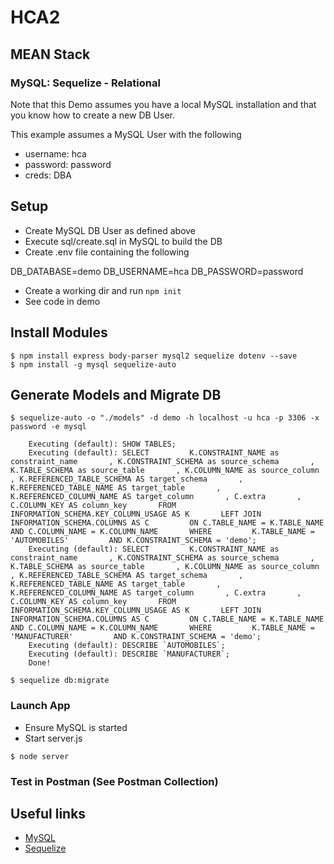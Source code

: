 # HCA2
## MEAN Stack
### MySQL: Sequelize - Relational

Note that this Demo assumes you have a local MySQL installation and that you know how to create a new DB User. 

This example assumes a MySQL User with the following
+ username: hca
+ password: password
+ creds: DBA

## Setup
+ Create MySQL DB User as defined above
+ Execute sql/create.sql in MySQL to build the DB
+ Create .env file containing the following

DB_DATABASE=demo
DB_USERNAME=hca
DB_PASSWORD=password

+ Create a working dir and run ```npm init```
+ See code in demo


## Install Modules
```
$ npm install express body-parser mysql2 sequelize dotenv --save
$ npm install -g mysql sequelize-auto
```

## Generate Models and Migrate DB
```
$ sequelize-auto -o "./models" -d demo -h localhost -u hca -p 3306 -x password -e mysql

    Executing (default): SHOW TABLES;
    Executing (default): SELECT         K.CONSTRAINT_NAME as constraint_name       , K.CONSTRAINT_SCHEMA as source_schema       , K.TABLE_SCHEMA as source_table       , K.COLUMN_NAME as source_column       , K.REFERENCED_TABLE_SCHEMA AS target_schema       , K.REFERENCED_TABLE_NAME AS target_table       , K.REFERENCED_COLUMN_NAME AS target_column       , C.extra       , C.COLUMN_KEY AS column_key       FROM INFORMATION_SCHEMA.KEY_COLUMN_USAGE AS K       LEFT JOIN INFORMATION_SCHEMA.COLUMNS AS C         ON C.TABLE_NAME = K.TABLE_NAME AND C.COLUMN_NAME = K.COLUMN_NAME       WHERE         K.TABLE_NAME = 'AUTOMOBILES'         AND K.CONSTRAINT_SCHEMA = 'demo';
    Executing (default): SELECT         K.CONSTRAINT_NAME as constraint_name       , K.CONSTRAINT_SCHEMA as source_schema       , K.TABLE_SCHEMA as source_table       , K.COLUMN_NAME as source_column       , K.REFERENCED_TABLE_SCHEMA AS target_schema       , K.REFERENCED_TABLE_NAME AS target_table       , K.REFERENCED_COLUMN_NAME AS target_column       , C.extra       , C.COLUMN_KEY AS column_key       FROM INFORMATION_SCHEMA.KEY_COLUMN_USAGE AS K       LEFT JOIN INFORMATION_SCHEMA.COLUMNS AS C         ON C.TABLE_NAME = K.TABLE_NAME AND C.COLUMN_NAME = K.COLUMN_NAME       WHERE         K.TABLE_NAME = 'MANUFACTURER'         AND K.CONSTRAINT_SCHEMA = 'demo';
    Executing (default): DESCRIBE `AUTOMOBILES`;
    Executing (default): DESCRIBE `MANUFACTURER`;
    Done!

$ sequelize db:migrate
```

### Launch App
+ Ensure MySQL is started
+ Start server.js
```
$ node server
```


### Test in Postman (See Postman Collection)


## Useful links
* [MySQL](https://www.mysql.com/)
* [Sequelize](http://docs.sequelizejs.com/)
